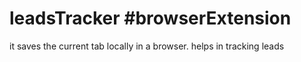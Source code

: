 # leadsTracker #browserExtension

it saves the current tab locally in a browser.
helps in tracking leads


